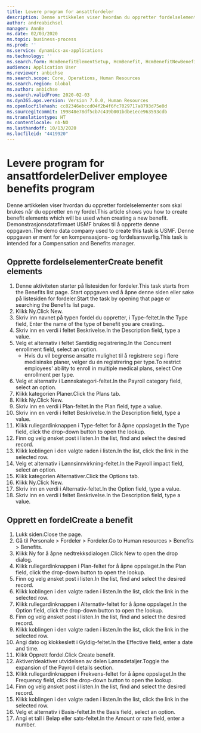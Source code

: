 ```yaml
---
title: Levere program for ansattfordeler
description: Denne artikkelen viser hvordan du oppretter fordelselementer som skal brukes når du oppretter en ny fordel.
author: andreabichsel
manager: AnnBe
ms.date: 02/03/2020
ms.topic: business-process
ms.prod: ''
ms.service: dynamics-ax-applications
ms.technology: ''
ms.search.form: HcmBenefitElementSetup, HcmBenefit, HcmBenefitNewBenefit, HcmBenefitPlanLookup, BenefitWorkspace, HcmBenefitSummaryPart
audience: Application User
ms.reviewer: anbichse
ms.search.scope: Core, Operations, Human Resources
ms.search.region: Global
ms.author: anbichse
ms.search.validFrom: 2020-02-03
ms.dyn365.ops.version: Version 7.0.0, Human Resources
ms.openlocfilehash: cc02346ebccd04f2b4f6fc7029717a8793d75e0d
ms.sourcegitcommit: 199848e78df5cb7c439b001bdbe1ece963593cdb
ms.translationtype: HT
ms.contentlocale: nb-NO
ms.lasthandoff: 10/13/2020
ms.locfileid: "4419920"
---
```

# <a name="deliver-employee-benefits-program"></a><span data-ttu-id="5e376-103">Levere program for ansattfordeler</span><span class="sxs-lookup"><span data-stu-id="5e376-103">Deliver employee benefits program</span></span>

<span data-ttu-id="5e376-104">Denne artikkelen viser hvordan du oppretter fordelselementer som skal brukes når du oppretter en ny fordel.</span><span class="sxs-lookup"><span data-stu-id="5e376-104">This article shows you how to create benefit elements which will be used when creating a new benefit.</span></span> <span data-ttu-id="5e376-105">Demonstrasjonsdatafirmaet USMF brukes til å opprette denne oppgaven.</span><span class="sxs-lookup"><span data-stu-id="5e376-105">The demo data company used to create this task is USMF.</span></span> <span data-ttu-id="5e376-106">Denne oppgaven er ment for en kompensasjons- og fordelsansvarlig.</span><span class="sxs-lookup"><span data-stu-id="5e376-106">This task is intended for a Compensation and Benefits manager.</span></span>


## <a name="create-benefit-elements"></a><span data-ttu-id="5e376-107">Opprette fordelselementer</span><span class="sxs-lookup"><span data-stu-id="5e376-107">Create benefit elements</span></span>
1. <span data-ttu-id="5e376-108">Denne aktiviteten starter på listesiden for fordeler.</span><span class="sxs-lookup"><span data-stu-id="5e376-108">This task starts from the Benefits list page.</span></span> <span data-ttu-id="5e376-109">Start oppgaven ved å åpne denne siden eller søke på listesiden for fordeler.</span><span class="sxs-lookup"><span data-stu-id="5e376-109">Start the task by opening that page or searching the Benefits list page.</span></span>
2. <span data-ttu-id="5e376-110">Klikk Ny.</span><span class="sxs-lookup"><span data-stu-id="5e376-110">Click New.</span></span>
3. <span data-ttu-id="5e376-111">Skriv inn navnet på typen fordel du oppretter, i Type-feltet.</span><span class="sxs-lookup"><span data-stu-id="5e376-111">In the Type field, Enter the name of the type of benefit you are creating..</span></span>
4. <span data-ttu-id="5e376-112">Skriv inn en verdi i feltet Beskrivelse.</span><span class="sxs-lookup"><span data-stu-id="5e376-112">In the Description field, type a value.</span></span>
5. <span data-ttu-id="5e376-113">Velg et alternativ i feltet Samtidig registrering.</span><span class="sxs-lookup"><span data-stu-id="5e376-113">In the Concurrent enrollment field, select an option.</span></span>
    * <span data-ttu-id="5e376-114">Hvis du vil begrense ansatte mulighet til å registrere seg i flere medisinske planer, velger du én registrering per type.</span><span class="sxs-lookup"><span data-stu-id="5e376-114">To restrict employees' ability to enroll in multiple medical plans, select One enrollment per type.</span></span>  
6. <span data-ttu-id="5e376-115">Velg et alternativ i Lønnskategori-feltet.</span><span class="sxs-lookup"><span data-stu-id="5e376-115">In the Payroll category field, select an option.</span></span>
7. <span data-ttu-id="5e376-116">Klikk kategorien Planer.</span><span class="sxs-lookup"><span data-stu-id="5e376-116">Click the Plans tab.</span></span>
8. <span data-ttu-id="5e376-117">Klikk Ny.</span><span class="sxs-lookup"><span data-stu-id="5e376-117">Click New.</span></span>
9. <span data-ttu-id="5e376-118">Skriv inn en verdi i Plan-feltet.</span><span class="sxs-lookup"><span data-stu-id="5e376-118">In the Plan field, type a value.</span></span>
10. <span data-ttu-id="5e376-119">Skriv inn en verdi i feltet Beskrivelse.</span><span class="sxs-lookup"><span data-stu-id="5e376-119">In the Description field, type a value.</span></span>
11. <span data-ttu-id="5e376-120">Klikk rullegardinknappen i Type-feltet for å åpne oppslaget.</span><span class="sxs-lookup"><span data-stu-id="5e376-120">In the Type field, click the drop-down button to open the lookup.</span></span>
12. <span data-ttu-id="5e376-121">Finn og velg ønsket post i listen.</span><span class="sxs-lookup"><span data-stu-id="5e376-121">In the list, find and select the desired record.</span></span>
13. <span data-ttu-id="5e376-122">Klikk koblingen i den valgte raden i listen.</span><span class="sxs-lookup"><span data-stu-id="5e376-122">In the list, click the link in the selected row.</span></span>
14. <span data-ttu-id="5e376-123">Velg et alternativ i Lønnsinnvirkning-feltet.</span><span class="sxs-lookup"><span data-stu-id="5e376-123">In the Payroll impact field, select an option.</span></span>
15. <span data-ttu-id="5e376-124">Klikk kategorien Alternativer.</span><span class="sxs-lookup"><span data-stu-id="5e376-124">Click the Options tab.</span></span>
16. <span data-ttu-id="5e376-125">Klikk Ny.</span><span class="sxs-lookup"><span data-stu-id="5e376-125">Click New.</span></span>
17. <span data-ttu-id="5e376-126">Skriv inn en verdi i Alternativ-feltet.</span><span class="sxs-lookup"><span data-stu-id="5e376-126">In the Option field, type a value.</span></span>
18. <span data-ttu-id="5e376-127">Skriv inn en verdi i feltet Beskrivelse.</span><span class="sxs-lookup"><span data-stu-id="5e376-127">In the Description field, type a value.</span></span>

## <a name="create-a-benefit"></a><span data-ttu-id="5e376-128">Opprett en fordel</span><span class="sxs-lookup"><span data-stu-id="5e376-128">Create a benefit</span></span>
1. <span data-ttu-id="5e376-129">Lukk siden.</span><span class="sxs-lookup"><span data-stu-id="5e376-129">Close the page.</span></span>
2. <span data-ttu-id="5e376-130">Gå til Personale > Fordeler > Fordeler.</span><span class="sxs-lookup"><span data-stu-id="5e376-130">Go to Human resources > Benefits > Benefits.</span></span>
3. <span data-ttu-id="5e376-131">Klikk Ny for å åpne nedtrekksdialogen.</span><span class="sxs-lookup"><span data-stu-id="5e376-131">Click New to open the drop dialog.</span></span>
4. <span data-ttu-id="5e376-132">Klikk rullegardinknappen i Plan-feltet for å åpne oppslaget.</span><span class="sxs-lookup"><span data-stu-id="5e376-132">In the Plan field, click the drop-down button to open the lookup.</span></span>
5. <span data-ttu-id="5e376-133">Finn og velg ønsket post i listen.</span><span class="sxs-lookup"><span data-stu-id="5e376-133">In the list, find and select the desired record.</span></span>
6. <span data-ttu-id="5e376-134">Klikk koblingen i den valgte raden i listen.</span><span class="sxs-lookup"><span data-stu-id="5e376-134">In the list, click the link in the selected row.</span></span>
7. <span data-ttu-id="5e376-135">Klikk rullegardinknappen i Alternativ-feltet for å åpne oppslaget.</span><span class="sxs-lookup"><span data-stu-id="5e376-135">In the Option field, click the drop-down button to open the lookup.</span></span>
8. <span data-ttu-id="5e376-136">Finn og velg ønsket post i listen.</span><span class="sxs-lookup"><span data-stu-id="5e376-136">In the list, find and select the desired record.</span></span>
9. <span data-ttu-id="5e376-137">Klikk koblingen i den valgte raden i listen.</span><span class="sxs-lookup"><span data-stu-id="5e376-137">In the list, click the link in the selected row.</span></span>
10. <span data-ttu-id="5e376-138">Angi dato og klokkeslett i Gyldig-feltet.</span><span class="sxs-lookup"><span data-stu-id="5e376-138">In the Effective field, enter a date and time.</span></span>
11. <span data-ttu-id="5e376-139">Klikk Opprett fordel.</span><span class="sxs-lookup"><span data-stu-id="5e376-139">Click Create benefit.</span></span>
12. <span data-ttu-id="5e376-140">Aktiver/deaktiver utvidelsen av delen Lønnsdetaljer.</span><span class="sxs-lookup"><span data-stu-id="5e376-140">Toggle the expansion of the Payroll details section.</span></span>
13. <span data-ttu-id="5e376-141">Klikk rullegardinknappen i Frekvens-feltet for å åpne oppslaget.</span><span class="sxs-lookup"><span data-stu-id="5e376-141">In the Frequency field, click the drop-down button to open the lookup.</span></span>
14. <span data-ttu-id="5e376-142">Finn og velg ønsket post i listen.</span><span class="sxs-lookup"><span data-stu-id="5e376-142">In the list, find and select the desired record.</span></span>
15. <span data-ttu-id="5e376-143">Klikk koblingen i den valgte raden i listen.</span><span class="sxs-lookup"><span data-stu-id="5e376-143">In the list, click the link in the selected row.</span></span>
16. <span data-ttu-id="5e376-144">Velg et alternativ i Basis-feltet.</span><span class="sxs-lookup"><span data-stu-id="5e376-144">In the Basis field, select an option.</span></span>
17. <span data-ttu-id="5e376-145">Angi et tall i Beløp eller sats-feltet.</span><span class="sxs-lookup"><span data-stu-id="5e376-145">In the Amount or rate field, enter a number.</span></span>

